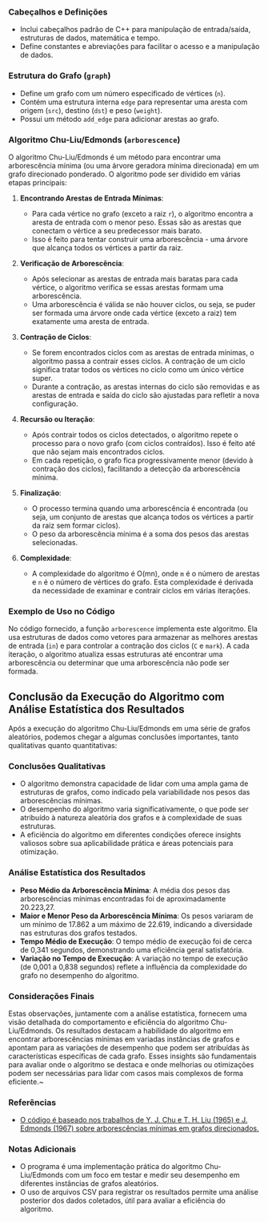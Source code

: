 
### Cabeçalhos e Definições

- Inclui cabeçalhos padrão de C++ para manipulação de entrada/saída, estruturas de dados, matemática e tempo.
- Define constantes e abreviações para facilitar o acesso e a manipulação de dados.

### Estrutura do Grafo (`graph`)

- Define um grafo com um número especificado de vértices (`n`).
- Contém uma estrutura interna `edge` para representar uma aresta com origem (`src`), destino (`dst`) e peso (`weight`).
- Possui um método `add_edge` para adicionar arestas ao grafo.

### Algoritmo Chu-Liu/Edmonds (`arborescence`)

O algoritmo Chu-Liu/Edmonds é um método para encontrar uma arborescência mínima (ou uma árvore geradora mínima direcionada) em um grafo direcionado ponderado. O algoritmo pode ser dividido em várias etapas principais:

1. **Encontrando Arestas de Entrada Mínimas**:
   - Para cada vértice no grafo (exceto a raiz `r`), o algoritmo encontra a aresta de entrada com o menor peso. Essas são as arestas que conectam o vértice a seu predecessor mais barato.
   - Isso é feito para tentar construir uma arborescência - uma árvore que alcança todos os vértices a partir da raiz.

2. **Verificação de Arborescência**:
   - Após selecionar as arestas de entrada mais baratas para cada vértice, o algoritmo verifica se essas arestas formam uma arborescência.
   - Uma arborescência é válida se não houver ciclos, ou seja, se puder ser formada uma árvore onde cada vértice (exceto a raiz) tem exatamente uma aresta de entrada.

3. **Contração de Ciclos**:
   - Se forem encontrados ciclos com as arestas de entrada mínimas, o algoritmo passa a contrair esses ciclos. A contração de um ciclo significa tratar todos os vértices no ciclo como um único vértice super.
   - Durante a contração, as arestas internas do ciclo são removidas e as arestas de entrada e saída do ciclo são ajustadas para refletir a nova configuração.

4. **Recursão ou Iteração**:
   - Após contrair todos os ciclos detectados, o algoritmo repete o processo para o novo grafo (com ciclos contraídos). Isso é feito até que não sejam mais encontrados ciclos.
   - Em cada repetição, o grafo fica progressivamente menor (devido à contração dos ciclos), facilitando a detecção da arborescência mínima.

5. **Finalização**:
   - O processo termina quando uma arborescência é encontrada (ou seja, um conjunto de arestas que alcança todos os vértices a partir da raiz sem formar ciclos).
   - O peso da arborescência mínima é a soma dos pesos das arestas selecionadas.

6. **Complexidade**:
   - A complexidade do algoritmo é O(mn), onde `m` é o número de arestas e `n` é o número de vértices do grafo. Esta complexidade é derivada da necessidade de examinar e contrair ciclos em várias iterações.

### Exemplo de Uso no Código

No código fornecido, a função `arborescence` implementa este algoritmo. Ela usa estruturas de dados como vetores para armazenar as melhores arestas de entrada (`in`) e para controlar a contração dos ciclos (`C` e `mark`). A cada iteração, o algoritmo atualiza essas estruturas até encontrar uma arborescência ou determinar que uma arborescência não pode ser formada.


## Conclusão da Execução do Algoritmo com Análise Estatística dos Resultados

Após a execução do algoritmo Chu-Liu/Edmonds em uma série de grafos aleatórios, podemos chegar a algumas conclusões importantes, tanto qualitativas quanto quantitativas:

### Conclusões Qualitativas

- O algoritmo demonstra capacidade de lidar com uma ampla gama de estruturas de grafos, como indicado pela variabilidade nos pesos das arborescências mínimas.
- O desempenho do algoritmo varia significativamente, o que pode ser atribuído à natureza aleatória dos grafos e à complexidade de suas estruturas.
- A eficiência do algoritmo em diferentes condições oferece insights valiosos sobre sua aplicabilidade prática e áreas potenciais para otimização.

### Análise Estatística dos Resultados

- **Peso Médio da Arborescência Mínima**: A média dos pesos das arborescências mínimas encontradas foi de aproximadamente 20.223,27.
- **Maior e Menor Peso da Arborescência Mínima**: Os pesos variaram de um mínimo de 17.862 a um máximo de 22.619, indicando a diversidade nas estruturas dos grafos testados.
- **Tempo Médio de Execução**: O tempo médio de execução foi de cerca de 0,341 segundos, demonstrando uma eficiência geral satisfatória.
- **Variação no Tempo de Execução**: A variação no tempo de execução (de 0,001 a 0,838 segundos) reflete a influência da complexidade do grafo no desempenho do algoritmo.

### Considerações Finais

Estas observações, juntamente com a análise estatística, fornecem uma visão detalhada do comportamento e eficiência do algoritmo Chu-Liu/Edmonds. Os resultados destacam a habilidade do algoritmo em encontrar arborescências mínimas em variadas instâncias de grafos e apontam para as variações de desempenho que podem ser atribuídas às características específicas de cada grafo. Esses insights são fundamentais para avaliar onde o algoritmo se destaca e onde melhorias ou otimizações podem ser necessárias para lidar com casos mais complexos de forma eficiente.~

### Referências

- [O código é baseado nos trabalhos de Y. J. Chu e T. H. Liu (1965) e J. Edmonds (1967) sobre arborescências mínimas em grafos direcionados.](https://github.com/spaghetti-source/algorithm/blob/master/graph)

### Notas Adicionais

- O programa é uma implementação prática do algoritmo Chu-Liu/Edmonds com um foco em testar e medir seu desempenho em diferentes instâncias de grafos aleatórios.
- O uso de arquivos CSV para registrar os resultados permite uma análise posterior dos dados coletados, útil para avaliar a eficiência do algoritmo.